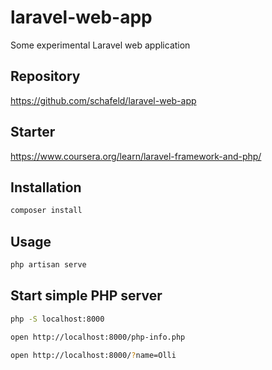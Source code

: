 # laravel-web-app

Some experimental Laravel web application

## Repository

https://github.com/schafeld/laravel-web-app

## Starter

https://www.coursera.org/learn/laravel-framework-and-php/

## Installation

```bash
composer install
```

## Usage

```bash
php artisan serve
```

## Start simple PHP server

```bash
php -S localhost:8000

open http://localhost:8000/php-info.php

open http://localhost:8000/?name=Olli
```

